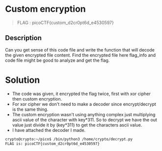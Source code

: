 # Custom encryption
> FLAG : picoCTF{custom_d2cr0pt6d_e4530597}

## Description
Can you get sense of this code file and write the function that will decode the given encrypted file content. Find the encrypted file here flag_info and code file might be good to analyze and get the flag. 

# Solution
- The code was given, it encrypted the flag twice, first with xor cipher then custom encryption.
- For xor cipher we don't need to make a decoder since encrypt/decrypt is the same thing. 
- The custom encryption wasn't using anything complex just multiplying ascii value of the character with key\*311. So to decrypt we have the out value just divide it by (key*311) to get the characters ascii value.
- I have attached the decoder I made.
```bash
crypto@crypto:~/pico$ /bin/python3 /home/crypto/decrypt.py
FLAG is: picoCTF{custom_d2cr0pt6d_e4530597}
```

